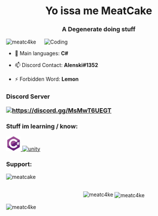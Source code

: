 
<h1 align="center">Yo issa me MeatCake</h1>
<h3 align="center">A Degenerate doing stuff</h3>
<img align="right" alt="Coding" width="400" 

<p align="left"> <img src="https://komarev.com/ghpvc/?username=meatc4ke&label=Profile%20views&color=0e75b6&style=flat" alt="meatc4ke" /> </p>

- 🌱 Main languages: **C#**

- 📫 Discord Contact: **Alenski#1352**

- ⚡ Forbidden Word: **Lemon**

<h3 align="left">Discord Server
<p align="left">
<a href="https://discord.gg/https://discord.gg/MsMwT6UEGT" target="blank"><img align="center" src="https://raw.githubusercontent.com/rahuldkjain/github-profile-readme-generator/master/src/images/icons/Social/discord.svg" alt="https://discord.gg/MsMwT6UEGT" height="30" width="40" /></a>
</p>

<h3 align="left">Stuff im learning / know:</h3>
<p align="left"> <a href="https://www.w3schools.com/cs/" target="_blank" rel="noreferrer"> <img src="https://raw.githubusercontent.com/devicons/devicon/master/icons/csharp/csharp-original.svg" alt="csharp" width="40" height="40"/> </a> <a href="https://unity.com/" target="_blank" rel="noreferrer"> <img src="https://www.vectorlogo.zone/logos/unity3d/unity3d-icon.svg" alt="unity" width="40" height="40"/> </a> </p>

<h3 align="left">Support:</h3>
<p><a href="https://ko-fi.com/meatcake"> <img align="left" src="https://cdn.ko-fi.com/cdn/kofi3.png?v=3" height="50" width="210" alt="meatcake" /></a></p><br><br>

<p><img align="left" src="https://github-readme-stats.vercel.app/api/top-langs?username=meatc4ke&show_icons=true&locale=en&layout=compact" alt="meatc4ke" /></p>

<p>&nbsp;<img align="center" src="https://github-readme-stats.vercel.app/api?username=meatc4ke&show_icons=true&locale=en" alt="meatc4ke" /></p>

<p><img align="center" src="https://github-readme-streak-stats.herokuapp.com/?user=meatc4ke&" alt="meatc4ke" /></p>

